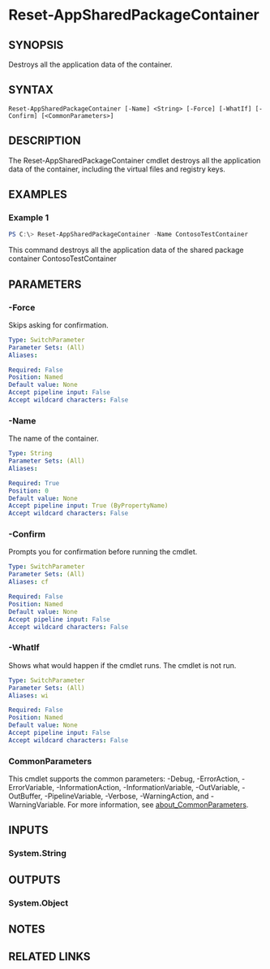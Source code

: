 ﻿---
external help file: Microsoft.Windows.Appx.PackageManager.Commands.dll-Help.xml
Module Name: appx
online version: https://docs.microsoft.com/powershell/module/appx/remove-appxvolume?view=windowsserver2022-ps&wt.mc_id=ps-gethelp
schema: 2.0.0
---

# Reset-AppSharedPackageContainer

## SYNOPSIS
Destroys all the application data of the container.

## SYNTAX

```
Reset-AppSharedPackageContainer [-Name] <String> [-Force] [-WhatIf] [-Confirm] [<CommonParameters>]
```

## DESCRIPTION
The Reset-AppSharedPackageContainer cmdlet destroys all the application data of the container,
including the virtual files and registry keys.

## EXAMPLES

### Example 1
```powershell
PS C:\> Reset-AppSharedPackageContainer -Name ContosoTestContainer
```

This command destroys all the application data of the shared package container ContosoTestContainer

## PARAMETERS

### -Force
Skips asking for confirmation.

```yaml
Type: SwitchParameter
Parameter Sets: (All)
Aliases:

Required: False
Position: Named
Default value: None
Accept pipeline input: False
Accept wildcard characters: False
```

### -Name
The name of the container.

```yaml
Type: String
Parameter Sets: (All)
Aliases:

Required: True
Position: 0
Default value: None
Accept pipeline input: True (ByPropertyName)
Accept wildcard characters: False
```

### -Confirm
Prompts you for confirmation before running the cmdlet.

```yaml
Type: SwitchParameter
Parameter Sets: (All)
Aliases: cf

Required: False
Position: Named
Default value: None
Accept pipeline input: False
Accept wildcard characters: False
```

### -WhatIf
Shows what would happen if the cmdlet runs.
The cmdlet is not run.

```yaml
Type: SwitchParameter
Parameter Sets: (All)
Aliases: wi

Required: False
Position: Named
Default value: None
Accept pipeline input: False
Accept wildcard characters: False
```

### CommonParameters
This cmdlet supports the common parameters: -Debug, -ErrorAction, -ErrorVariable, -InformationAction, -InformationVariable, -OutVariable, -OutBuffer, -PipelineVariable, -Verbose, -WarningAction, and -WarningVariable. For more information, see [about_CommonParameters](http://go.microsoft.com/fwlink/?LinkID=113216).

## INPUTS

### System.String

## OUTPUTS

### System.Object
## NOTES

## RELATED LINKS

